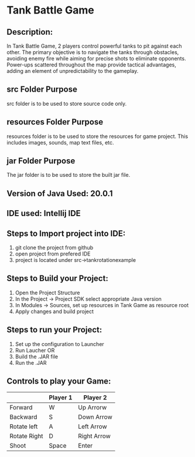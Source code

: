 # Tank Battle Game

## Description:
In Tank Battle Game, 2 players control powerful tanks to pit against each other. The primary objective is to navigate 
the tanks through obstacles, avoiding enemy fire while aiming for precise shots to eliminate opponents. Power-ups 
scattered throughout the map provide tactical advantages, adding an element of unpredictability to the gameplay.

## src Folder Purpose 
src folder is to be used to store source code only.

## resources Folder Purpose 
resources folder is to be used to store the resources for game project. This includes images, sounds, map text files, etc.

## jar Folder Purpose 
The jar folder is to be used to store the built jar file.

## Version of Java Used: 20.0.1

## IDE used: Intellij IDE

## Steps to Import project into IDE:
1. git clone the project from github
2. open project from prefered IDE
3. project is located under src->tankrotationexample

## Steps to Build your Project:
1. Open the Project Structure
2. In the Project -> Project SDK select appropriate Java version
3. In Modules -> Sources, set up resources in Tank Game as resource root
4. Apply changes and build project
 
## Steps to run your Project: 
1. Set up the configuration to Launcher 
2. Run Laucher OR
3. Build the .JAR file
4. Run the .JAR

## Controls to play your Game:

|               | Player 1 | Player 2  |
|---------------|----------|-----------|
|  Forward      |    W     |Up Arrorw  |
|  Backward     |    S     |Down Arrow |
|  Rotate left  |    A     |Left Arrow |
|  Rotate Right |    D     |Right Arrow|
|  Shoot        |  Space   |   Enter   |
